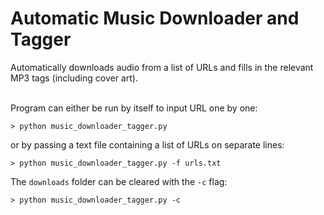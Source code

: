 # Automatic Music Downloader and Tagger
Automatically downloads audio from a list of URLs and fills in the relevant MP3 tags (including cover art).

\
Program can either be run by itself to input URL one by one:
```shell
> python music_downloader_tagger.py
```

or by passing a text file containing a list of URLs on separate lines:
```shell
> python music_downloader_tagger.py -f urls.txt
```

The `downloads` folder can be cleared with the `-c` flag:
```shell
> python music_downloader_tagger.py -c
```